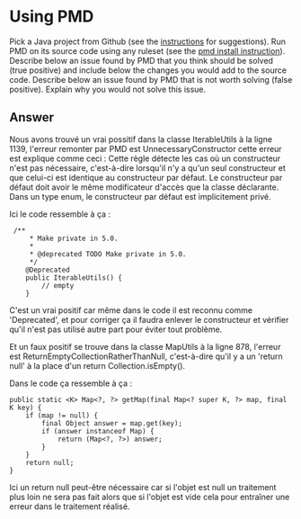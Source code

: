 # Using PMD

Pick a Java project from Github (see the [instructions](../sujet.md) for suggestions). Run PMD on its source code using any ruleset (see the [pmd install instruction](./pmd-help.md)). Describe below an issue found by PMD that you think should be solved (true positive) and include below the changes you would add to the source code. Describe below an issue found by PMD that is not worth solving (false positive). Explain why you would not solve this issue.

## Answer

Nous avons trouvé un vrai possitif dans la classe IterableUtils à la ligne 1139, l'erreur remonter par PMD est UnnecessaryConstructor cette erreur est explique comme ceci : Cette règle détecte les cas où un constructeur n'est pas nécessaire, c'est-à-dire lorsqu'il n'y a qu'un seul constructeur et que celui-ci est identique au constructeur par défaut. Le constructeur par défaut doit avoir le même modificateur d'accès que la classe déclarante. Dans un type enum, le constructeur par défaut est implicitement privé.

Ici le code ressemble à ça : 

     /**
         * Make private in 5.0.
         *
         * @deprecated TODO Make private in 5.0.
         */
        @Deprecated
        public IterableUtils() {
            // empty
        }
C'est un vrai positif car même dans le code il est reconnu comme 'Deprecated', et pour corriger ça il faudra enlever le constructeur et vérifier qu'il n'est pas utilisé autre part pour éviter tout problème.

Et un faux positif se trouve dans la classe MapUtils à la ligne 878, l'erreur est ReturnEmptyCollectionRatherThanNull, c'est-à-dire qu'il y a un 'return null' à la place d'un return Collection.isEmpty().

Dans le code ça ressemble à ça : 

    public static <K> Map<?, ?> getMap(final Map<? super K, ?> map, final K key) {
        if (map != null) {
            final Object answer = map.get(key);
            if (answer instanceof Map) {
                return (Map<?, ?>) answer;
            }
        }
        return null;
    }

Ici un return null peut-être nécessaire car si l'objet est null un traitement plus loin ne sera pas fait alors que si l'objet est vide cela pour entraîner une erreur dans le traitement réalisé.
 
